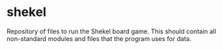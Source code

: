 # shekel
Repository of files to run the Shekel board game.
This should contain all non-standard modules and files that the program uses for data.
